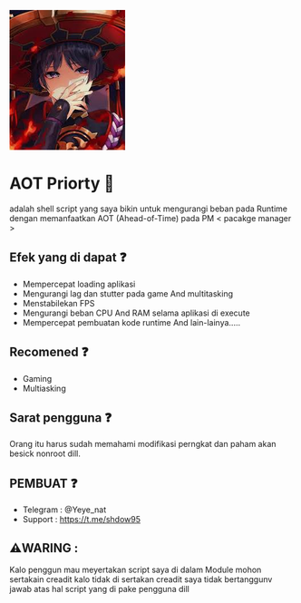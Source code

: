 ![Yeye 1](img/an.jpeg)

 # AOT Priorty 🍃
 adalah shell script yang saya bikin 
 untuk mengurangi beban pada Runtime dengan memanfaatkan 
 AOT (Ahead-of-Time) pada PM < pacakge manager > 

## Efek yang di dapat ❓️
- Mempercepat loading aplikasi
- Mengurangi lag dan stutter pada game And multitasking
- Menstabilekan FPS 
- Mengurangi beban CPU And RAM selama aplikasi di execute
- Mempercepat pembuatan kode runtime 
And lain-lainya.....

## Recomened ❓️
- Gaming
- Multiasking

## Sarat pengguna ❓️
Orang itu harus sudah memahami modifikasi 
perngkat dan paham akan besick nonroot dill.

## PEMBUAT ❓️
- Telegram : @Yeye_nat
- Support  : https://t.me/shdow95

 ## ⚠️WARING :
 Kalo penggun mau meyertakan script saya di dalam
 Module mohon sertakain creadit kalo tidak di sertakan
 creadit saya tidak bertanggunv jawab atas hal 
 script yang di pake pengguna dill
